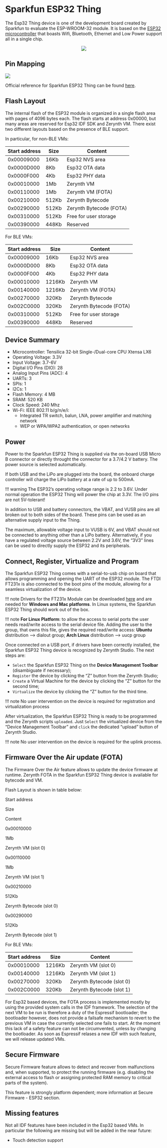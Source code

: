 # Sparkfun ESP32 Thing

The Esp32 Thing device is one of the development board created by Sparkfun to evaluate the ESP-WROOM-32 module. It is based on the [ESP32 microcontroller](https://espressif.com/en/products/hardware/esp32/overview) that boasts Wifi, Bluetooth, Ethernet and Low Power support all in a single chip.

<p style="text-align:center;"><img src="https://github.com/zerynth/docs/blob/test/docs/reference/boards/sparkfun_esp32thing/docs/img/sparkfun_esp32thing.jpg?raw=true"></p>

## Pin Mapping

![](https://github.com/zerynth/docs/blob/test/docs/reference/boards/sparkfun_esp32thing/docs/img/sparkfun_esp32_thing_pin_comm.jpg?raw=true)

Official reference for Sparkfun ESP32 Thing can be found [here](https://www.sparkfun.com/products/13907).

## Flash Layout

The internal flash of the ESP32 module is organized in a single flash area with pages of 4096 bytes each. The flash starts at address 0x00000, but many areas are reserved for Esp32 IDF SDK and Zerynth VM. There exist two different layouts based on the presence of BLE support.

In particular, for non-BLE VMs:

| Start address | Size  | Content                 |
|---------------|-------|-------------------------|
| 0x00009000    | 16Kb  | Esp32 NVS area          |
| 0x0000D000    | 8Kb   | Esp32 OTA data          |
| 0x0000F000    | 4Kb   | Esp32 PHY data          |
| 0x00010000    | 1Mb   | Zerynth VM              |
| 0x00110000    | 1Mb   | Zerynth VM (FOTA)       |
| 0x00210000    | 512Kb | Zerynth Bytecode        |
| 0x00290000    | 512Kb | Zerynth Bytecode (FOTA) |
| 0x00310000    | 512Kb | Free for user storage   |
| 0x00390000    | 448Kb | Reserved                |

For BLE VMs:

| Start address | Size   | Content                 |
|---------------|--------|-------------------------|
| 0x00009000    | 16Kb   | Esp32 NVS area          |
| 0x0000D000    | 8Kb    | Esp32 OTA data          |
| 0x0000F000    | 4Kb    | Esp32 PHY data          |
| 0x00010000    | 1216Kb | Zerynth VM              |
| 0x00140000    | 1216Kb | Zerynth VM (FOTA)       |
| 0x00270000    | 320Kb  | Zerynth Bytecode        |
| 0x002C0000    | 320Kb  | Zerynth Bytecode (FOTA) |
| 0x00310000    | 512Kb  | Free for user storage   |
| 0x00390000    | 448Kb  | Reserved                |

## Device Summary


* Microcontroller: Tensilica 32-bit Single-/Dual-core CPU Xtensa LX6
* Operating Voltage: 3.3V
* Input Voltage: 3.7-6V
* Digital I/O Pins (DIO): 28
* Analog Input Pins (ADC): 4
* UARTs: 3
* SPIs: 1
* I2Cs: 1
* Flash Memory: 4 MB
* SRAM: 520 KB
* Clock Speed: 240 Mhz
* Wi-Fi: IEEE 802.11 b/g/n/e/i:
    * Integrated TR switch, balun, LNA, power amplifier and matching network
    * WEP or WPA/WPA2 authentication, or open networks

## Power

Power to the Sparkfun ESP32 Thing is supplied via the on-board USB Micro B connector or directly throught the connector for a 3.7/4.2 V battery. The power source is selected automatically.

If both USB and the LiPo are plugged into the board, the onboard charge controller will charge the LiPo battery at a rate of up to 500mA.

!!! warning
	The ESP32’s operating voltage range is 2.2 to 3.6V. Under normal operation the ESP32 Thing will power the chip at 3.3V. The I/O pins are not 5V-tolerant!

In addition to USB and battery connectors, the VBAT, and VUSB pins are all broken out to both sides of the board. These pins can be used as an alternative supply input to the Thing.

The maximum, allowable voltage input to VUSB is 6V, and VBAT should not be connected to anything other than a LiPo battery. Alternatively, if you have a regulated voltage source between 2.2V and 3.6V, the “3V3” lines can be used to directly supply the ESP32 and its peripherals.

## Connect, Register, Virtualize and Program

The Sparkfun ESP32 Thing comes with a serial-to-usb chip on board that allows programming and opening the UART of the ESP32 module. The FTDI FT231x is also connected to the boot pins of the module, allowing for a seamless virtualization of the device.

!!! note
	Drivers for the FT231x Module can be downloaded [here](http://www.ftdichip.com/Drivers/VCP.htm) and are needed for **Windows and Mac platforms**. In Linux systems, the Sparkfun ESP32 Thing should work out of the box.

!!! note
	**For Linux Platform**: to allow the access to serial ports the user needs read/write access to the serial device file. Adding the user to the group, that owns this file, gives the required read/write access: **Ubuntu** distribution –> dialout group; **Arch Linux** distribution –> uucp group

Once connected on a USB port, if drivers have been correctly installed, the Sparkfun ESP32 Thing device is recognized by Zerynth Studio. The next steps are:

* ```Select``` the Sparkfun ESP32 Thing on the **Device Management Toolbar** (disambiguate if necessary);
* ```Register``` the device by clicking the “Z” button from the Zerynth Studio;
* ```Create``` a Virtual Machine for the device by clicking the “Z” button for the second time;
* ```Virtualize``` the device by clicking the “Z” button for the third time.

!!! note
	No user intervention on the device is required for registration and virtualization process

After virtualization, the Sparkfun ESP32 Thing is ready to be programmed and the  Zerynth scripts ```uploaded```. Just ```Select``` the virtualized device from the “Device Management Toolbar” and ```click``` the dedicated “upload” button of Zerynth Studio.

!!! note
	No user intervention on the device is required for the uplink process.

## Firmware Over the Air update (FOTA)

The Firmware Over the Air feature allows to update the device firmware at runtime. Zerynth FOTA in the Sparkfun ESP32 Thing device is available for bytecode and VM.

Flash Layout is shown in table below:

Start address

Size

Content

0x00010000

1Mb

Zerynth VM (slot 0)

0x00110000

1Mb

Zerynth VM (slot 1)

0x00210000

512Kb

Zerynth Bytecode (slot 0)

0x00290000

512Kb

Zerynth Bytecode (slot 1)

For BLE VMs:

| Start address | Size   | Content                   |
|---------------|--------|---------------------------|
| 0x00010000    | 1216Kb | Zerynth VM (slot 0)       |
| 0x00140000    | 1216Kb | Zerynth VM (slot 1)       |
| 0x00270000    | 320Kb  | Zerynth Bytecode (slot 0) |
| 0x002C0000    | 320Kb  | Zerynth Bytecode (slot 1) |

For Esp32 based devices, the FOTA process is implemented mostly by using the provided system calls in the IDF framework. The selection of the next VM to be run is therefore a duty of the Espressif bootloader; the bootloader however, does not provide a failsafe mechanism to revert to the previous VM in case the currently selected one fails to start. At the moment this lack of a safety feature can not be circumvented, unless by changing the bootloader. As soon as Espressif relases a new IDF with such feature, we will release updated VMs.

## Secure Firmware

Secure Firmware feature allows to detect and recover from malfunctions and, when supported, to protect the running firmware (e.g. disabling the external access to flash or assigning protected RAM memory to critical parts of the system).

This feature is strongly platform dependent; more information at Secure Firmware - ESP32 section.

## Missing features

Not all IDF features have been included in the Esp32 based VMs. In particular the following are missing but will be added in the near future:


* Touch detection support
<!--stackedit_data:
eyJoaXN0b3J5IjpbLTIwMTExNjk5OThdfQ==
-->
